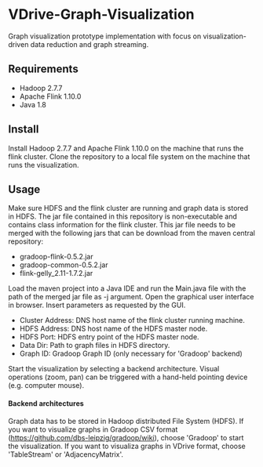 # VDrive-Graph-Visualization
Graph visualization prototype implementation with focus on visualization-driven data reduction and graph streaming.

## Requirements
- Hadoop 2.7.7
- Apache Flink 1.10.0
- Java 1.8

## Install
Install Hadoop 2.7.7 and Apache Flink 1.10.0 on the machine that runs the flink cluster. 
Clone the repository to a local file system on the machine that runs the visualization.

## Usage
Make sure HDFS and the flink cluster are running and graph data is stored in HDFS.
The jar file contained in this repository is non-executable and contains class information for the flink cluster.
This jar file needs to be merged with the following jars that can be download from the maven central repository:
- gradoop-flink-0.5.2.jar
- gradoop-common-0.5.2.jar
- flink-gelly_2.11-1.7.2.jar

Load the maven project into a Java IDE and run the Main.java file with the path of the merged jar file as -j argument.
Open the graphical user interface in browser.
Insert parameters as requested by the GUI.

- Cluster Address: DNS host name of the flink cluster running machine.
- HDFS Address: DNS host name of the HDFS master node.
- HDFS Port: HDFS entry point of the HDFS master node.
- Data Dir: Path to graph files in HDFS directory.
- Graph ID: Gradoop Graph ID (only necessary for 'Gradoop' backend)

Start the visualization by selecting a backend architecture.
Visual operations (zoom, pan) can be triggered with a hand-held pointing device (e.g. computer mouse).

#### Backend architectures
Graph data has to be stored in Hadoop distributed File System (HDFS).
If you want to visualize graphs in Gradoop CSV format (https://github.com/dbs-leipzig/gradoop/wiki),
choose 'Gradoop' to start the visualization.
If you want to visualiza graphs in VDrive format,
choose 'TableStream' or 'AdjacencyMatrix'.
